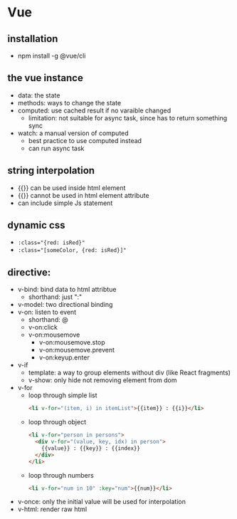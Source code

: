 # Vue

## installation
- npm install -g @vue/cli

## the vue instance
- data: the state
- methods: ways to change the state
- computed: use cached result if no varaible changed
	- limitation: not suitable for async task, since has to return something sync
- watch: a manual version of computed
	- best practice to use computed instead
	- can run async task


## string interpolation
- {{}} can be used inside html element
- {{}} cannot be used in html element attribute
- can include simple Js statement

## dynamic css
- `:class="{red: isRed}"`
- `:class="[someColor, {red: isRed}]"`

## directive:
- v-bind: bind data to html attribtue
	- shorthand: just ":"
- v-model: two directional binding
- v-on: listen to event
	- shorthand: @
	- v-on:click
	- v-on:mousemove
		- v-on:mousemove.stop
		- v-on:mousemove.prevent
		- v-on:keyup.enter
- v-if
  - template: a way to group elements without div (like React fragments)
  - v-show: only hide not removing element from dom
- v-for
  - loop through simple list
    ```html
    <li v-for="(item, i) in itemList">{{item}} : {{i}}</li>
    ```
  - loop through object
    ```html
    <li v-for="person in persons">
      <div v-for="(value, key, idx) in person">
        {{value}} : {{key}} : {{index}}
      </div>
    </li>
    ```
  - loop through numbers
    ```html
    <li v-for="num in 10" :key="num">{{num}}</li>
    ```
- v-once: only the initial value will be used for interpolation
- v-html: render raw html
